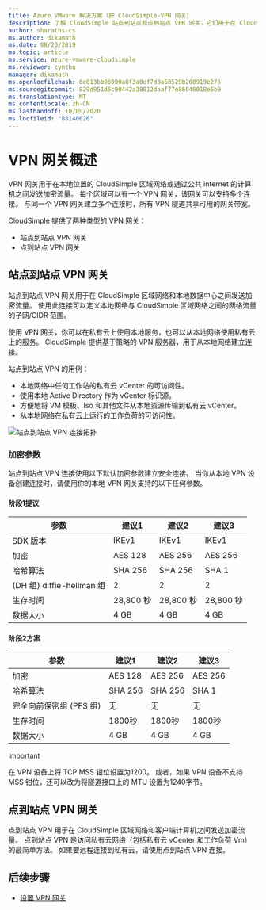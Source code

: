```yaml
---
title: Azure VMware 解决方案（按 CloudSimple-VPN 网关）
description: 了解 CloudSimple 站点到站点和点到站点 VPN 网关，它们用于在 CloudSimple 区域与其他资源之间发送加密流量。
author: sharaths-cs
ms.author: dikamath
ms.date: 08/20/2019
ms.topic: article
ms.service: azure-vmware-cloudsimple
ms.reviewer: cynthn
manager: dikamath
ms.openlocfilehash: 6e013bb96990a8f3a0ef7d3a58529b200919e276
ms.sourcegitcommit: 829d951d5c90442a38012daaf77e86046018e5b9
ms.translationtype: MT
ms.contentlocale: zh-CN
ms.lasthandoff: 10/09/2020
ms.locfileid: "88140626"
---
```

# <a name="vpn-gateways-overview"></a>VPN 网关概述

VPN 网关用于在本地位置的 CloudSimple 区域网络或通过公共 internet 的计算机之间发送加密流量。  每个区域可以有一个 VPN 网关，该网关可以支持多个连接。 与同一个 VPN 网关建立多个连接时，所有 VPN 隧道共享可用的网关带宽。

CloudSimple 提供了两种类型的 VPN 网关：

* 站点到站点 VPN 网关
* 点到站点 VPN 网关

## <a name="site-to-site-vpn-gateway"></a>站点到站点 VPN 网关

站点到站点 VPN 网关用于在 CloudSimple 区域网络和本地数据中心之间发送加密流量。 使用此连接可以定义本地网络与 CloudSimple 区域网络之间的网络流量的子网/CIDR 范围。

使用 VPN 网关，你可以在私有云上使用本地服务，也可以从本地网络使用私有云上的服务。  CloudSimple 提供基于策略的 VPN 服务器，用于从本地网络建立连接。

站点到站点 VPN 的用例：

* 本地网络中任何工作站的私有云 vCenter 的可访问性。
* 使用本地 Active Directory 作为 vCenter 标识源。
* 方便地将 VM 模板、Iso 和其他文件从本地资源传输到私有云 vCenter。
* 从本地网络在私有云上运行的工作负荷的可访问性。

![站点到站点 VPN 连接拓扑](media/cloudsimple-site-to-site-vpn-connection.png)

### <a name="cryptographic-parameters"></a>加密参数

站点到站点 VPN 连接使用以下默认加密参数建立安全连接。  当你从本地 VPN 设备创建连接时，请使用你的本地 VPN 网关支持的以下任何参数。

#### <a name="phase-1-proposals"></a>阶段1提议

| 参数 | 建议1 | 建议2 | 建议3 |
|-----------|------------|------------|------------|
| SDK 版本 | IKEv1 | IKEv1 | IKEv1 |
| 加密 | AES 128 | AES 256 | AES 256 |
| 哈希算法| SHA 256 | SHA 256 | SHA 1 |
|  (DH 组) diffie-hellman 组 | 2 | 2 | 2 |
| 生存时间 | 28,800 秒 | 28,800 秒 | 28,800 秒 |
| 数据大小 | 4 GB | 4 GB | 4 GB |

#### <a name="phase-2-proposals"></a>阶段2方案

| 参数 | 建议1 | 建议2 | 建议3 |
|-----------|------------|------------|------------|
| 加密 | AES 128 | AES 256 | AES 256 |
| 哈希算法| SHA 256 | SHA 256 | SHA 1 |
| 完全向前保密组 (PFS 组)  | 无 | 无 | 无 |
| 生存时间 | 1800秒 | 1800秒 | 1800秒 |
| 数据大小 | 4 GB | 4 GB | 4 GB |


> [!IMPORTANT]
> 在 VPN 设备上将 TCP MSS 钳位设置为1200。 或者，如果 VPN 设备不支持 MSS 钳位，还可以改为将隧道接口上的 MTU 设置为1240字节。

## <a name="point-to-site-vpn-gateway"></a>点到站点 VPN 网关

点到站点 VPN 用于在 CloudSimple 区域网络和客户端计算机之间发送加密流量。  点到站点 VPN 是访问私有云网络（包括私有云 vCenter 和工作负荷 Vm）的最简单方法。  如果要远程连接到私有云，请使用点到站点 VPN 连接。

## <a name="next-steps"></a>后续步骤

* [设置 VPN 网关](vpn-gateway.md)
